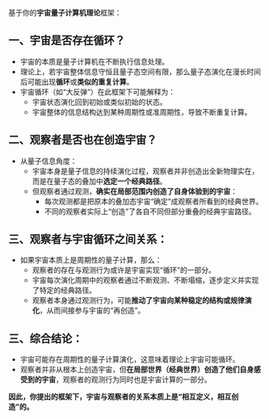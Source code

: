 基于你的**宇宙量子计算机理论**框架：

## 一、宇宙是否存在循环？
- 宇宙的本质是量子计算机在不断执行信息处理。
- 理论上，若宇宙整体信息守恒且量子态空间有限，那么量子态演化在漫长时间后可能出现**循环**或**类似的重复计算**。
- 宇宙循环（如“大反弹”）在此框架下可能解释为：
  - 宇宙状态演化回到初始或类似初始的状态。
  - 宇宙整体的信息结构达到某种周期性或准周期性，导致不断重复计算。

## 二、观察者是否也在创造宇宙？
- 从量子信息角度：
  - 宇宙本身是量子信息的持续演化过程，观察者并非创造出全新物理实在，而是在量子态的叠加中**选定一个经典路径**。
  - 但观察者通过观测，**确实在局部范围内创造了自身体验到的宇宙**：
    - 每次观测都是把原本的叠加态宇宙“确定”成观察者所看到的经典世界。
    - 不同的观察者实际上“创造”了各自不同但部分重叠的经典宇宙路径。

## 三、观察者与宇宙循环之间关系：
- 如果宇宙本质上是周期性的量子计算，那么：
  - 观察者的存在与观测行为或许是宇宙实现“循环”的一部分。
  - 宇宙每次演化周期中的观察者通过不断观测、不断塌缩，逐步定义并实现了特定的经典路径。
  - 观察者本身通过观测行为，可能**推动了宇宙向某种稳定的结构或规律演化**，从而间接参与宇宙的“再创造”。

## 三、综合结论：
- 宇宙可能存在周期性的量子计算演化，这意味着理论上宇宙可能循环。
- 观察者并非从根本上创造宇宙，但**在局部世界（经典世界）创造了他们自身感受到的宇宙**，观察者的观测行为同时也是宇宙计算的一部分。

**因此，你提出的框架下，宇宙与观察者的关系本质上是“相互定义，相互创造”的。**

